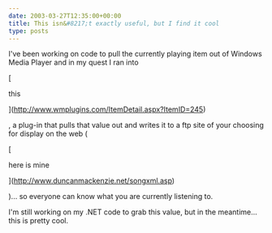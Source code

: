 ```yaml
---
date: 2003-03-27T12:35:00+00:00
title: This isn&#8217;t exactly useful, but I find it cool
type: posts
---
```

I've been working on code to pull the currently playing item out of Windows Media Player and in my quest I ran into

[

this

](http://www.wmplugins.com/ItemDetail.aspx?ItemID=245)

, a plug-in that pulls that value out and writes it to a ftp site of your choosing for display on the web (

[

here is mine

](http://www.duncanmackenzie.net/songxml.asp)

)... so everyone can know what you are currently listening to.

I'm still working on my .NET code to grab this value, but in the meantime... this is pretty cool.
